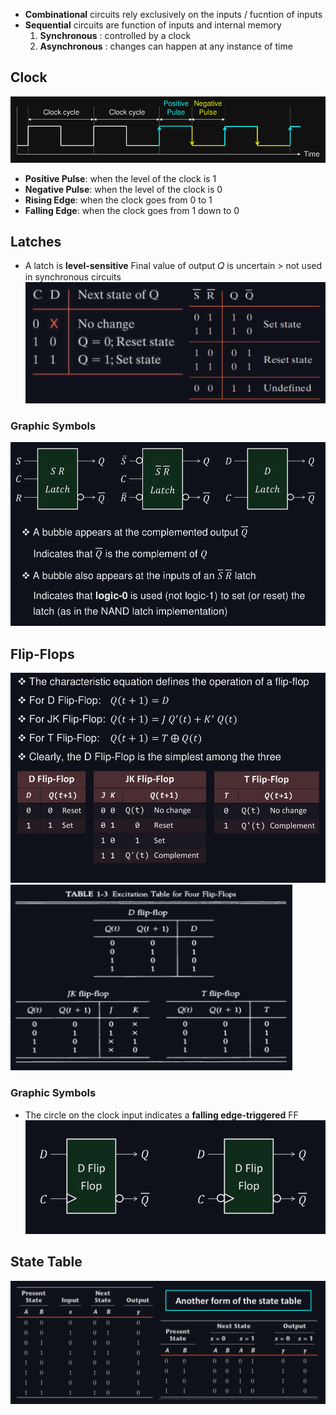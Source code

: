 - **Combinational** circuits rely exclusively on the inputs / fucntion of inputs 
- **Sequential** circuits are function of inputs and internal memory
	1. **Synchronous** : controlled by a clock
	2. **Asynchronous** : changes can happen at any instance of time  

## Clock
![](Images/Clock%20Cycle.png)
- **Positive Pulse**: when the level of the clock is 1
- **Negative Pulse**: when the level of the clock is 0
- **Rising Edge**: when the clock goes from 0 to 1
- **Falling Edge**: when the clock goes from 1 down to 0

## Latches
- A latch is **level-sensitive**
	Final value of output 𝑄 is uncertain > not used in synchronous circuits
![](Images/latches.png)
### Graphic Symbols
![](Images/latches-graphic.png)
## Flip-Flops
![](Images/Flip-Flops.png)
![](Images/ff-excitation.png)
### Graphic Symbols
- The circle on the clock input indicates a **falling edge-triggered** FF
![](Images/ff-graphics.png)

## State Table
![](Images/state-table.png)